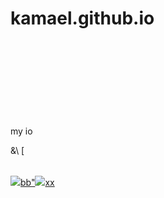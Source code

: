 # kamael.github.io
my io
<svg>
<table id="ff accept="x> &\ [<table accept="x> ]( alt='"'><img src="x)
">
<a href="<a href="xx">bb"<img src=jj' srx=jj>xx</a>



